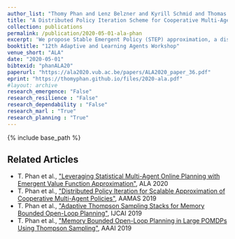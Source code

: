 ```yaml
---
author_list: "Thomy Phan and Lenz Belzner and Kyrill Schmid and Thomas Gabor and Fabian Ritz and Sebastian Feld and Claudia Linnhoff-Popien"
title: "A Distributed Policy Iteration Scheme for Cooperative Multi-Agent Policy Approximation"
collection: publications
permalink: /publication/2020-05-01-ala-phan
excerpt: 'We propose Stable Emergent Policy (STEP) approximation, a distributed policy iteration scheme to stably approximate decentralized policies for partially observable and cooperative multi-agent systems. STEP offers a novel training architecture, where function approximation is used to learn from action recommendations of a decentralized planning algorithm. Planning is enabled by exploiting a training simulator, which is assumed to be available during centralized learning, and further enhanced by reintegrating the learned policies. We experimentally evaluate STEP in two challenging and stochastic domains, and compare its performance with state-of-the-art multi-agent reinforcement learning algorithms.'
booktitle: "12th Adaptive and Learning Agents Workshop"
venue_short: "ALA"
date: "2020-05-01"
bibtexid: "phanALA20"
paperurl: "https://ala2020.vub.ac.be/papers/ALA2020_paper_36.pdf"
eprint: "https://thomyphan.github.io/files/2020-ala.pdf"
#layout: archive
research_emergence: "False"
research_resilience : "False"
research_dependability : "False"
research_marl : "True"
research_planning : "True"
---
```


{% include base_path %}

## Related Articles
- T. Phan et al., ["Leveraging Statistical Multi-Agent Online Planning with Emergent Value Function Approximation"](https://thomyphan.github.io/publication/2018-06-01-aamas-phan), ALA 2020
- T. Phan et al., ["Distributed Policy Iteration for Scalable Approximation of Cooperative Multi-Agent Policies"](https://thomyphan.github.io/publication/2019-05-01-aamas-phan), AAMAS 2019
- T. Phan et al., ["Adaptive Thompson Sampling Stacks for Memory Bounded Open-Loop Planning"](https://thomyphan.github.io/publication/2019-08-01-ijcai-phan), IJCAI 2019
- T. Phan et al., ["Memory Bounded Open-Loop Planning in Large POMDPs Using Thompson Sampling"](https://thomyphan.github.io/publication/2019-02-01-aaai-phan), AAAI 2019

